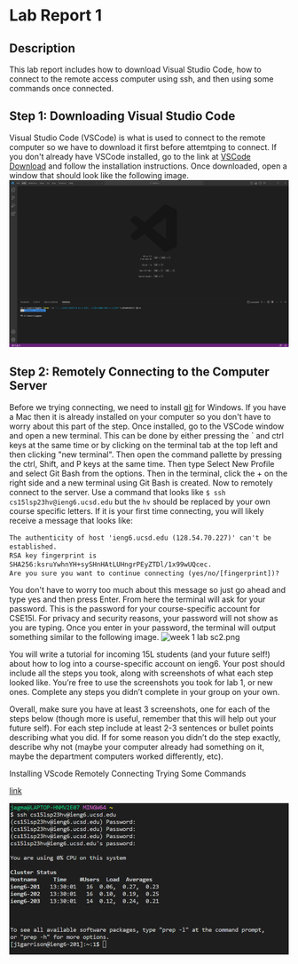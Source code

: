 # Lab Report 1
## Description
This lab report includes how to download Visual Studio Code, how to connect to the remote access computer using ssh, and then using some commands once connected.

## Step 1: Downloading Visual Studio Code
Visual Studio Code (VSCode) is what is used to connect to the remote computer so we have to download it first before attemtping to connect. If you don't already have VSCode installed, go to the link at [VSCode Download](https://code.visualstudio.com/) and follow the installation instructions. Once downloaded, open a window that should look like the following image. 
![Week 1 lab vs code screenshot.png](https://github.com/jimgarr/cse15l-lab-reports/blob/main/Week%201%20lab%20vs%20code%20screenshot.png)

## Step 2: Remotely Connecting to the Computer Server
Before we trying connecting, we need to install [git](https://gitforwindows.org/) for Windows. If you have a Mac then it is already installed on your computer so you don't have to worry about this part of the step. Once installed, go to the VSCode window and open a new terminal. This can be done by either pressing the \` and ctrl keys at the same time or by clicking on the terminal tab at the top left and then clicking "new terminal". Then open the command pallette by pressing the ctrl, Shift, and P keys at the same time. Then type Select New Profile and select Git Bash from the options. Then in the terminal, click the + on the right side and a new terminal using Git Bash is created. 
Now to remotely connect to the server. Use a command that looks like `$ ssh cs15lsp23hv@ieng6.ucsd.edu` but the `hv` should be replaced by your own course specific letters. If it is your first time connecting, you will likely receive a message that looks like:
```
The authenticity of host 'ieng6.ucsd.edu (128.54.70.227)' can't be established.
RSA key fingerprint is SHA256:ksruYwhnYH+sySHnHAtLUHngrPEyZTDl/1x99wUQcec.
Are you sure you want to continue connecting (yes/no/[fingerprint])?
```
You don't have to worry too much about this message so just go ahead and type yes and then press Enter. From here the terminal will ask for your password. This is the password for your course-specific account for CSE15l. For privacy and security reasons, your password will not show as you are typing. Once you enter in your password, the terminal will output something similar to the following image. 
![week 1 lab sc2.png]()

You will write a tutorial for incoming 15L students (and your future self!) about how to log into a course-specific account on ieng6. Your post should include all the steps you took, along with screenshots of what each step looked like. You’re free to use the screenshots you took for lab 1, or new ones. Complete any steps you didn’t complete in your group on your own.

Overall, make sure you have at least 3 screenshots, one for each of the steps below (though more is useful, remember that this will help out your future self). For each step include at least 2-3 sentences or bullet points describing what you did. If for some reason you didn’t do the step exactly, describe why not (maybe your computer already had something on it, maybe the department computers worked differently, etc).

Installing VScode
Remotely Connecting
Trying Some Commands

[link](https://www.google.com/)

![week 1 lab sc2.png](https://github.com/jimgarr/cse15l-lab-reports/blob/main/week%201%20lab%20sc2.png)
